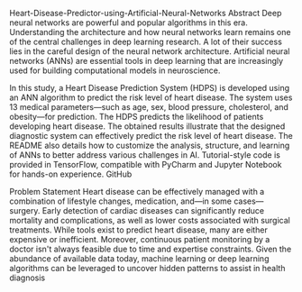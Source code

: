 Heart-Disease-Predictor-using-Artificial-Neural-Networks
Abstract
Deep neural networks are powerful and popular algorithms in this era. Understanding the architecture and how neural networks learn remains one of the central challenges in deep learning research. A lot of their success lies in the careful design of the neural network architecture. Artificial neural networks (ANNs) are essential tools in deep learning that are increasingly used for building computational models in neuroscience.

In this study, a Heart Disease Prediction System (HDPS) is developed using an ANN algorithm to predict the risk level of heart disease. The system uses 13 medical parameters—such as age, sex, blood pressure, cholesterol, and obesity—for prediction. The HDPS predicts the likelihood of patients developing heart disease. The obtained results illustrate that the designed diagnostic system can effectively predict the risk level of heart disease. The README also details how to customize the analysis, structure, and learning of ANNs to better address various challenges in AI. Tutorial-style code is provided in TensorFlow, compatible with PyCharm and Jupyter Notebook for hands-on experience. 
GitHub

Problem Statement
Heart disease can be effectively managed with a combination of lifestyle changes, medication, and—in some cases—surgery. Early detection of cardiac diseases can significantly reduce mortality and complications, as well as lower costs associated with surgical treatments. While tools exist to predict heart disease, many are either expensive or inefficient. Moreover, continuous patient monitoring by a doctor isn't always feasible due to time and expertise constraints. Given the abundance of available data today, machine learning or deep learning algorithms can be leveraged to uncover hidden patterns to assist in health diagnosis
